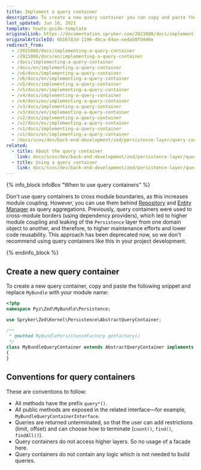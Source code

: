 ```yaml
---
title: Implement a query container
description: To create a new query container you can copy and paste the snippet from this document and replace Mymodule with your module name.
last_updated: Jun 16, 2021
template: howto-guide-template
originalLink: https://documentation.spryker.com/2021080/docs/implementing-a-query-container
originalArticleId: 6b16783d-1196-48ca-84ae-eeda50fd446e
redirect_from:
  - /2021080/docs/implementing-a-query-container
  - /2021080/docs/en/implementing-a-query-container
  - /docs/implementing-a-query-container
  - /docs/en/implementing-a-query-container
  - /v6/docs/implementing-a-query-container
  - /v6/docs/en/implementing-a-query-container
  - /v5/docs/implementing-a-query-container
  - /v5/docs/en/implementing-a-query-container
  - /v4/docs/implementing-a-query-container
  - /v4/docs/en/implementing-a-query-container
  - /v3/docs/implementing-a-query-container
  - /v3/docs/en/implementing-a-query-container
  - /v2/docs/implementing-a-query-container
  - /v2/docs/en/implementing-a-query-container
  - /v1/docs/implementing-a-query-container
  - /v1/docs/en/implementing-a-query-container
  - /docs/scos/dev/back-end-development/zed/persistence-layer/query-container/implementing-a-query-container.html
related: 
  - title: About the query container
    link: docs/scos/dev/back-end-development/zed/persistence-layer/query-container/query-container.html
  - title: Using a query container
    link: docs/scos/dev/back-end-development/zed/persistence-layer/query-container/using-a-query-container.html
---
```


{% info_block infoBox "When to use query containers" %}

Don't use query containers to cross module boundaries, as this increases module coupling. However, you can use them behind [Repository](/docs/scos/dev/back-end-development/zed/persistence-layer/repository.html) and [Entity Manager](/docs/scos/dev/back-end-development/zed/persistence-layer/entity-manager.html) as query aggregations.
Previously, query containers were used to cross-module borders (using dependency providers), which led to higher module coupling and leaking of the `Persistence` layer from one domain object to another, and therefore, to higher maintenance efforts and lower code reusability. This approach has been deprecated now, so we don't recommend using query containers like this in your project development.

{% endinfo_block %}

## Create a new query container

To create a new query container, copy and paste the following snippet and replace `MyBundle` with your module name:

```php
<?php
namespace Pyz\Zed\MyBundle\Persistence;

use Spryker\Zed\Kernel\Persistence\AbstractQueryContainer;

/**
 * @method MyBundlePersistenceFactory getFactory()
 */
class MyBundleQueryContainer extends AbstractQueryContainer implements MyBundleQueryContainerInterface
{
}
```

## Conventions for query containers

These are conventions to follow:
* All methods have the prefix `query*()`.
* All public methods are exposed in the related interface—for example, `MyBundleQueryContainerInterface`.
* Queries are returned unterminated, so that the user can add restrictions (limit, offset) and can choose how to terminate (`count()`, `find()`, `findAll()`).
* Query containers do not access higher layers. So no usage of a facade here.
* Query containers do not contain any logic which is not needed to build queries.

